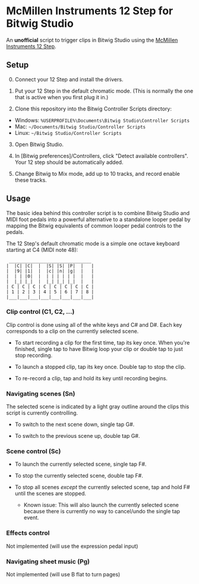 McMillen Instruments 12 Step for Bitwig Studio
==============================================

An __unofficial__ script to trigger clips in Bitwig Studio using the [McMillen
Instruments 12 Step](http://www.keithmcmillen.com/products/12-step/).

Setup
-----

0. Connect your 12 Step and install the drivers.

1. Put your 12 Step in the default chromatic mode. (This is normally the one
   that is active when you first plug it in.)

2. Clone this repository into the Bitwig Controller Scripts directory:

  * Windows: `%USERPROFILE%\Documents\Bitwig Studio\Controller Scripts`
  * Mac: `~/Documents/Bitwig Studio/Controller Scripts`
  * Linux: `~/Bitwig Studio/Controller Scripts`

3. Open Bitwig Studio.

4. In [Bitwig preferences]/Controllers, click "Detect available controllers".
   Your 12 step should be automatically added.

5. Change Bitwig to Mix mode, add up to 10 tracks, and record enable these
   tracks.

Usage
-----

The basic idea behind this controller script is to combine Bitwig Studio and
MIDI foot pedals into a powerful alternative to a standalone looper pedal by
mapping the Bitwig equivalents of common looper pedal controls to the pedals.

The 12 Step's default chromatic mode is a simple one octave keyboard starting at
C4 (MIDI note 48):

```
 _______________________________
|  |C| |C|  |  |S| |S| |P|  |   |
|  |9| |1|  |  |c| |n| |g|  |   |
|  | | |0|  |  | | | | | |  |   |
|  |_| |_|  |  |_| |_| |_|  |   |
| C | C | C | C | C | C | C | C |
| 1 | 2 | 3 | 4 | 5 | 6 | 7 | 8 |
|___|___|___|___|___|___|___|___|
```

### Clip control (C1, C2, ...)

Clip control is done using all of the white keys and C# and D#. Each key
corresponds to a clip on the currently selected scene.

* To start recording a clip for the first time, tap its key once. When you're
  finished, single tap to have Bitwig loop your clip or double tap to just stop
  recording.

* To launch a stopped clip, tap its key once. Double tap to stop the clip.

* To re-record a clip, tap and hold its key until recording begins.

### Navigating scenes (Sn)

The selected scene is indicated by a light gray outline around the clips this
script is currently controlling.

* To switch to the next scene down, single tap G#.

* To switch to the previous scene up, double tap G#.

### Scene control (Sc)

* To launch the currently selected scene, single tap F#.

* To stop the currently selected scene, double tap F#.

* To stop all scenes *except* the currently selected scene, tap and hold F#
  until the scenes are stopped.

  * Known issue: This will also launch the currently selected scene because
    there is currently no way to cancel/undo the single tap event.

### Effects control

Not implemented (will use the expression pedal input)

### Navigating sheet music (Pg)

Not implemented (will use B flat to turn pages)
